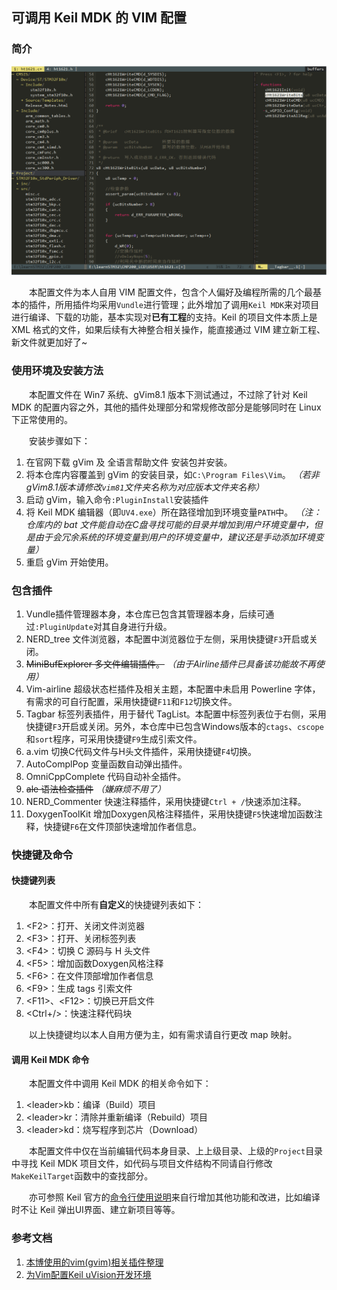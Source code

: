 ﻿## 可调用 Keil MDK 的 VIM 配置

### 简介

![image](https://github.com/icandura/vimrc_with_keil/raw/master/screenshot.png)

　　本配置文件为本人自用 VIM 配置文件，包含个人偏好及编程所需的几个最基本的插件，所用插件均采用`Vundle`进行管理；此外增加了调用`Keil MDK`来对项目进行编译、下载的功能，基本实现对**已有工程**的支持。Keil 的项目文件本质上是 XML 格式的文件，如果后续有大神整合相关操作，能直接通过 VIM 建立新工程、新文件就更加好了~

### 使用环境及安装方法

　　本配置文件在 Win7 系统、gVim8.1 版本下测试通过，不过除了针对 Keil MDK 的配置内容之外，其他的插件处理部分和常规修改部分是能够同时在 Linux 下正常使用的。

　　安装步骤如下：

1. 在官网下载 gVim 及 全语言帮助文件 安装包并安装。
2. 将本仓库内容覆盖到 gVim 的安装目录，如`C:\Program Files\Vim`。 _（若非gVim8.1版本请修改`vim81`文件夹名称为对应版本文件夹名称）_
3. 启动 gVim，输入命令`:PluginInstall`安装插件
4. 将 Keil MDK 编辑器（即`UV4.exe`）所在路径增加到环境变量`PATH`中。 _（注：仓库内的 bat 文件能自动在C盘寻找可能的目录并增加到用户环境变量中，但是由于会冗余系统的环境变量到用户的环境变量中，建议还是手动添加环境变量）_
5. 重启 gVim 开始使用。

### 包含插件

1. Vundle插件管理器本身，本仓库已包含其管理器本身，后续可通过`:PluginUpdate`对其自身进行升级。
2. NERD_tree 文件浏览器，本配置中浏览器位于左侧，采用快捷键`F3`开启或关闭。
3. ~~MiniBufExplorer 多文件编辑插件。~~ _（由于Airline插件已具备该功能故不再使用）_
4. Vim-airline 超级状态栏插件及相关主题，本配置中未启用 Powerline 字体，有需求的可自行配置，采用快捷键`F11`和`F12`切换文件。
5. Tagbar 标签列表插件，用于替代 TagList。本配置中标签列表位于右侧，采用快捷键`F3`开启或关闭。另外，本仓库中已包含Windows版本的`ctags`、`cscope`和`sort`程序，可采用快捷键`F9`生成引索文件。
6. a.vim 切换C代码文件与H头文件插件，采用快捷键`F4`切换。
7. AutoComplPop 变量函数自动弹出插件。
8. OmniCppComplete 代码自动补全插件。
9. ~~ale 语法检查插件~~ _（嫌麻烦不用了）_
10. NERD_Commenter 快速注释插件，采用快捷键`Ctrl + /`快速添加注释。
11. DoxygenToolKit 增加Doxygen风格注释插件，采用快捷键`F5`快速增加函数注释，快捷键`F6`在文件顶部快速增加作者信息。

### 快捷键及命令

#### 快捷键列表

　　本配置文件中所有**自定义**的快捷键列表如下：

1. <F2\>：打开、关闭文件浏览器
2. <F3\>：打开、关闭标签列表
3. <F4\>：切换 C 源码与 H 头文件
4. <F5\>：增加函数Doxygen风格注释
5. <F6\>：在文件顶部增加作者信息
6. <F9\>：生成 tags 引索文件
7. <F11\>、<F12\>：切换已开启文件
8. <Ctrl+/\>：快速注释代码块

　　以上快捷键均以本人自用方便为主，如有需求请自行更改 map 映射。

#### 调用 Keil MDK 命令

　　本配置文件中调用 Keil MDK 的相关命令如下：

1. <leader\>kb：编译（Build）项目
2. <leader\>kr：清除并重新编译（Rebuild）项目
3. <leader\>kd：烧写程序到芯片（Download）

　　本配置文件中仅在当前编辑代码本身目录、上上级目录、上级的`Project`目录中寻找 Keil MDK 项目文件，如代码与项目文件结构不同请自行修改`MakeKeilTarget`函数中的查找部分。

　　亦可参照 Keil 官方的[命令行使用说明](http://www.keil.com/support/man/docs/uv4/uv4_commandline.htm)来自行增加其他功能和改进，比如编译时不让 Keil 弹出UI界面、建立新项目等等。

### 参考文档

1. [本博使用的vim(gvim)相关插件整理](http://www.vimer.cn/archives/1372.html) 
2. [为Vim配置Keil uVision开发环境](https://blog.csdn.net/fearroar/article/details/80198962) 
